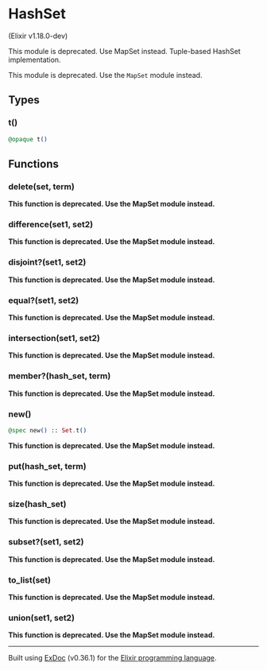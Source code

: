 # HashSet 
(Elixir v1.18.0-dev)

This module is deprecated. Use MapSet instead.
Tuple-based HashSet implementation.

This module is deprecated. Use the `MapSet` module instead.

## Types

### t()

```elixir
@opaque t()
```



## Functions

### delete(set, term)


**This function is deprecated. Use the MapSet module instead.**



### difference(set1, set2)


**This function is deprecated. Use the MapSet module instead.**



### disjoint?(set1, set2)


**This function is deprecated. Use the MapSet module instead.**



### equal?(set1, set2)


**This function is deprecated. Use the MapSet module instead.**



### intersection(set1, set2)


**This function is deprecated. Use the MapSet module instead.**



### member?(hash_set, term)


**This function is deprecated. Use the MapSet module instead.**



### new()

```elixir
@spec new() :: Set.t()
```
**This function is deprecated. Use the MapSet module instead.**



### put(hash_set, term)


**This function is deprecated. Use the MapSet module instead.**



### size(hash_set)


**This function is deprecated. Use the MapSet module instead.**



### subset?(set1, set2)


**This function is deprecated. Use the MapSet module instead.**



### to_list(set)


**This function is deprecated. Use the MapSet module instead.**



### union(set1, set2)


**This function is deprecated. Use the MapSet module instead.**





---
Built using [ExDoc](https://github.com/elixir-lang/ex_doc "ExDoc") (v0.36.1) for the [Elixir programming language](href="https://elixir-lang.org" "Elixir").
